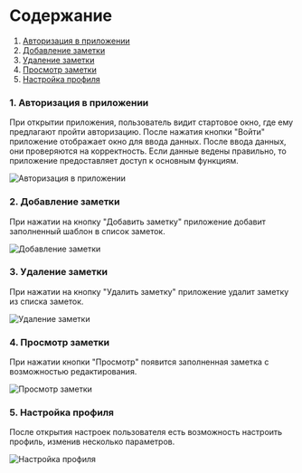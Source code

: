 
# Содержание
1. [Авторизация в приложении](#1)
2. [Добавление заметки](#2)
3. [Удаление заметки](#3)
4. [Просмотр заметки](#4)
5. [Настройка профиля](#5)


### 1. Авторизация в приложении<a name="1"></a>
При открытии приложения, пользователь видит стартовое окно, где ему предлагают пройти авторизацию. После нажатия кнопки "Войти" приложение отображает окно для ввода данных. После ввода данных, они проверяются на корректность. Если данные ведены правильно, то приложение предоставляет доступ к основным функциям.

![Авторизация в приложении](../Activity/Activity1.PNG)

### 2. Добавление заметки<a name="2"></a>
При нажатии на кнопку "Добавить заметку" приложение добавит заполненный шаблон в список заметок.

![Добавление заметки](../Activity/Activity2.PNG)
  
### 3. Удаление заметки<a name="3"></a>
При нажатии на кнопку "Удалить заметку" приложение удалит заметку из списка заметок.

![Удаление заметки](../Activity/Activity3.PNG)

### 4. Просмотр заметки<a name="4"></a>
При нажатии кнопки "Просмотр" появится заполненная заметка с возможностью редактирования.

![Просмотр заметки](../Activity/Activity4.PNG)

### 5. Настройка профиля<a name="5"></a>
После открытия настроек пользователя есть возможность настроить профиль, изменив несколько параметров.

![Настройка профиля](../Activity/Activity5.PNG)
